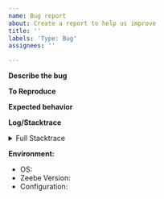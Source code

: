 ```yaml
---
name: Bug report
about: Create a report to help us improve
title: ''
labels: 'Type: Bug'
assignees: ''

---
```


**Describe the bug**
<!-- A clear and concise description of what the bug is. -->

**To Reproduce**
<!--
Steps to reproduce the behavior

If possible add a minimal reproducer code sample
 - when using the Java client: https://github.com/zeebe-io/zeebe-test-template-java

-->

**Expected behavior**
<!-- A clear and concise description of what you expected to happen. -->

**Log/Stacktrace**
<!-- If possible add the full stacktrace or Zeebe log which contains the issue. -->

<details><summary>Full Stacktrace</summary>
 <p>

```
<STACKTRACE>
```

</p>
</details>


**Environment:**
 - OS: <!-- [e.g. Linux] -->
 - Zeebe Version: <!-- [e.g. 0.20.0] -->
 - Configuration: <!-- [e.g. exporters etc.] -->
